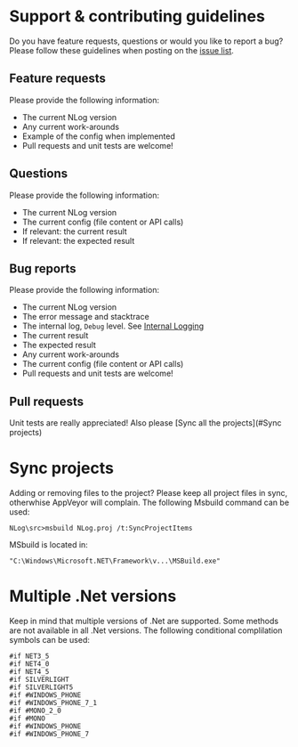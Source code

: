 Support & contributing guidelines
===
Do you have feature requests, questions or would you like to report a bug? Please follow these guidelines when posting on the [issue list](https://github.com/NLog/NLog/issues).

Feature requests
----
Please provide the following information:
- The current NLog version
- Any current work-arounds
- Example of the config when implemented
- Pull requests and unit tests are welcome!

Questions
----
Please provide the following information:
- The current NLog version
- The current config (file content or API calls)
- If relevant: the current result
- If relevant: the expected result

 

Bug reports
----
Please provide the following information:
- The current NLog version
- The error message and stacktrace
- The internal log, `Debug` level. See [Internal Logging](https://github.com/NLog/NLog/wiki/Internal-Logging)
- The current result
- The expected result 
- Any current work-arounds
- The current config (file content or API calls)
- Pull requests and unit tests are welcome!



Pull requests
----
Unit tests are really appreciated! Also please [Sync all the projects](#Sync projects) 

Sync projects
===
Adding or removing files to the project? Please keep all project files in sync, otherwhise AppVeyor will complain.
The following Msbuild command can be used:
```
NLog\src>msbuild NLog.proj /t:SyncProjectItems
```

MSbuild is located in:
```
"C:\Windows\Microsoft.NET\Framework\v...\MSBuild.exe"
```


Multiple .Net versions
===
Keep in mind that multiple versions of .Net are supported. Some methods are not available in all .Net versions. The following conditional complilation symbols can be used:

```
#if NET3_5
#if NET4_0
#if NET4_5
#if SILVERLIGHT
#if SILVERLIGHT5
#if #WINDOWS_PHONE
#if #WINDOWS_PHONE_7_1
#if #MONO_2_0
#if #MONO
#if #WINDOWS_PHONE
#if #WINDOWS_PHONE_7
```

